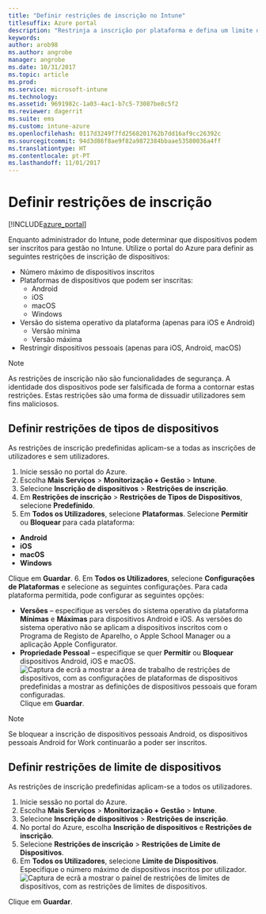 ```yaml
---
title: "Definir restrições de inscrição no Intune"
titlesuffix: Azure portal
description: "Restrinja a inscrição por plataforma e defina um limite de inscrição de dispositivos no Intune. \""
keywords: 
author: arob98
ms.author: angrobe
manager: angrobe
ms.date: 10/31/2017
ms.topic: article
ms.prod: 
ms.service: microsoft-intune
ms.technology: 
ms.assetid: 9691982c-1a03-4ac1-b7c5-73087be8c5f2
ms.reviewer: dagerrit
ms.suite: ems
ms.custom: intune-azure
ms.openlocfilehash: 0117d3249f7fd2568201762b7dd16af9cc26392c
ms.sourcegitcommit: 94d3d86f8ae9f82a9872384bbaae53580036a4ff
ms.translationtype: HT
ms.contentlocale: pt-PT
ms.lasthandoff: 11/01/2017
---
```

# <a name="set-enrollment-restrictions"></a>Definir restrições de inscrição

[!INCLUDE[azure_portal](./includes/azure_portal.md)]

Enquanto administrador do Intune, pode determinar que dispositivos podem ser inscritos para gestão no Intune. Utilize o portal do Azure para definir as seguintes restrições de inscrição de dispositivos:

- Número máximo de dispositivos inscritos
- Plataformas de dispositivos que podem ser inscritas:
  - Android
  - iOS
  - macOS
  - Windows
- Versão do sistema operativo da plataforma (apenas para iOS e Android)
  - Versão mínima
  - Versão máxima
- Restringir dispositivos pessoais (apenas para iOS, Android, macOS)

>[!NOTE]
>As restrições de inscrição não são funcionalidades de segurança. A identidade dos dispositivos pode ser falsificada de forma a contornar estas restrições. Estas restrições são uma forma de dissuadir utilizadores sem fins maliciosos.

## <a name="set-device-type-restrictions"></a>Definir restrições de tipos de dispositivos
As restrições de inscrição predefinidas aplicam-se a todas as inscrições de utilizadores e sem utilizadores.
1. Inicie sessão no portal do Azure.
2. Escolha **Mais Serviços** > **Monitorização + Gestão** > **Intune**.
3. Selecione **Inscrição de dispositivos** > **Restrições de inscrição**.
4. Em **Restrições de inscrição** > **Restrições de Tipos de Dispositivos**, selecione **Predefinido**.
5. Em **Todos os Utilizadores**, selecione **Plataformas**. Selecione **Permitir** ou **Bloquear** para cada plataforma:
  - **Android**
  - **iOS**
  - **macOS**
  - **Windows**

  Clique em **Guardar**.
6. Em **Todos os Utilizadores**, selecione **Configurações de Plataformas** e selecione as seguintes configurações. Para cada plataforma permitida, pode configurar as seguintes opções:
  - **Versões** – especifique as versões do sistema operativo da plataforma **Mínimas** e **Máximas** para dispositivos Android e iOS. As versões do sistema operativo não se aplicam a dispositivos inscritos com o Programa de Registo de Aparelho, o Apple School Manager ou a aplicação Apple Configurator.
  - **Propriedade Pessoal** – especifique se quer **Permitir** ou **Bloquear** dispositivos Android, iOS e macOS.
  ![Captura de ecrã a mostrar a área de trabalho de restrições de dispositivos, com as configurações de plataformas de dispositivos predefinidas a mostrar as definições de dispositivos pessoais que foram configuradas.](media/device-restrictions-platform-configurations.png)
  Clique em **Guardar**.

>[!NOTE]
>Se bloquear a inscrição de dispositivos pessoais Android, os dispositivos pessoais Android for Work continuarão a poder ser inscritos.

## <a name="set-device-limit-restrictions"></a>Definir restrições de limite de dispositivos
As restrições de inscrição predefinidas aplicam-se a todos os utilizadores.
1. Inicie sessão no portal do Azure.
2. Escolha **Mais Serviços** > **Monitorização + Gestão** > **Intune**.
3. Selecione **Inscrição de dispositivos** > **Restrições de inscrição**.
4. No portal do Azure, escolha **Inscrição de dispositivos** e **Restrições de inscrição**.
5. Selecione **Restrições de inscrição** > **Restrições de Limite de Dispositivos**.
6. Em **Todos os Utilizadores**, selecione **Limite de Dispositivos**. Especifique o número máximo de dispositivos inscritos por utilizador.  
![Captura de ecrã a mostrar o painel de restrições de limites de dispositivos, com as restrições de limites de dispositivos.](./media/device-restrictions-limit.png)

  Clique em **Guardar**.
